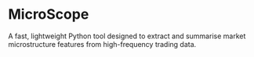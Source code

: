 # MicroScope
 A fast, lightweight Python tool designed to extract and summarise market microstructure features from high-frequency trading data.
